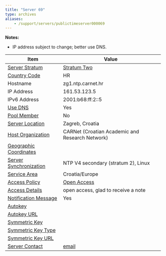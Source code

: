 ```yaml
---
title: "Server 69"
type: archives
aliases:
    - /support/servers/publictimeserver000069
---
```


**Notes:**

* IP address subject to change; better use DNS.

| Item | Value |
| ----- | ----- |
| [Server Stratum](/support/servers/serverstratum) | [Stratum Two](/support/servers/stratumtwotimeservers) |
| [Country Code](/support/servers/countrycode) | HR |
| Hostname |  zg1.ntp.carnet.hr  |
| IP Address |  161.53.123.5  |
| IPv6 Address | 2001:b68:ff:2::5 |
| [Use DNS](/support/servers/usedns) | Yes |
| [Pool Member](/support/servers/poolmember) | No |
| [Server Location](/support/servers/serverlocation) |  Zagreb, Croatia |
| [Host Organization](/support/servers/hostorganization) |  CARNet (Croatian Academic and Research Network) |
| [ Geographic Coordinates](/support/servers/geographiccoordinates) |  |
| [Server Synchronization](/support/servers/serversynchronization) |  NTP V4 secondary (stratum 2), Linux |
| [Service Area](/support/servers/servicearea) |  Croatia/Europe |
| [Access Policy](/support/servers/accesspolicy) | [Open Access](/support/servers/openaccess) |
| [Access Details](/support/servers/accessdetails) |  open access, glad to receive a note  |
| [Notification Message](/support/servers/notificationmessage) | Yes |
| [Autokey](/support/servers/autokey) |  |
| [Autokey URL](/support/servers/autokeyurl) | |
| [Symmetric Key](/support/servers/symmetrickey) | |
| [Symmetric Key Type](/support/servers/symmetrickeytype) | |
| [Symmetric Key URL](/support/servers/symmetrickeyurl) | |
| [Server Contact](/support/servers/servercontact) | [email](mailto:ntp@carnet.hr) |